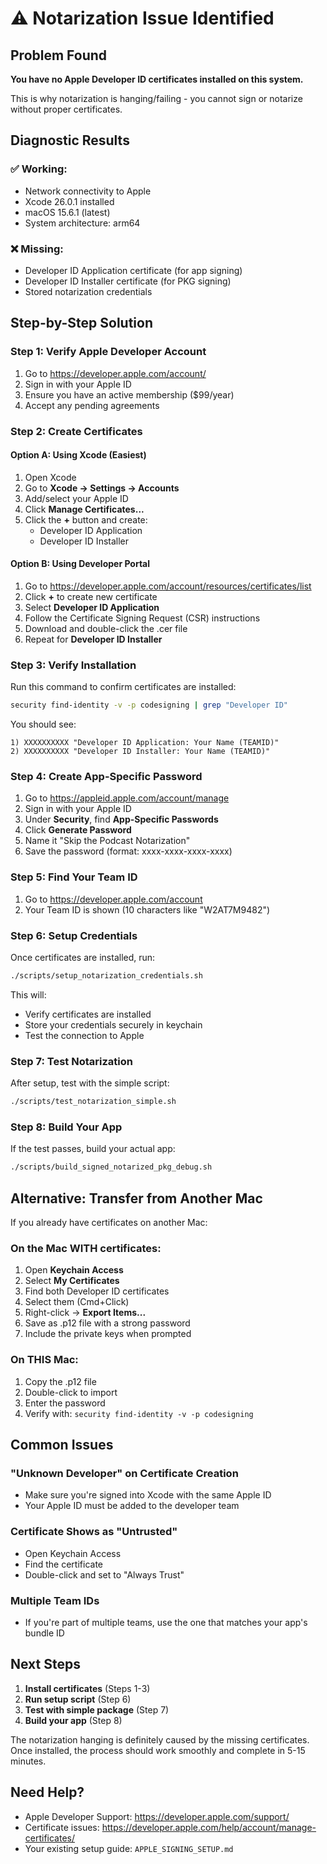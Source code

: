 # ⚠️ Notarization Issue Identified

## Problem Found
**You have no Apple Developer ID certificates installed on this system.**

This is why notarization is hanging/failing - you cannot sign or notarize without proper certificates.

## Diagnostic Results

### ✅ Working:
- Network connectivity to Apple
- Xcode 26.0.1 installed
- macOS 15.6.1 (latest)
- System architecture: arm64

### ❌ Missing:
- Developer ID Application certificate (for app signing)
- Developer ID Installer certificate (for PKG signing)
- Stored notarization credentials

## Step-by-Step Solution

### Step 1: Verify Apple Developer Account
1. Go to https://developer.apple.com/account/
2. Sign in with your Apple ID
3. Ensure you have an active membership ($99/year)
4. Accept any pending agreements

### Step 2: Create Certificates

#### Option A: Using Xcode (Easiest)
1. Open Xcode
2. Go to **Xcode → Settings → Accounts**
3. Add/select your Apple ID
4. Click **Manage Certificates...**
5. Click the **+** button and create:
   - Developer ID Application
   - Developer ID Installer

#### Option B: Using Developer Portal
1. Go to https://developer.apple.com/account/resources/certificates/list
2. Click **+** to create new certificate
3. Select **Developer ID Application**
4. Follow the Certificate Signing Request (CSR) instructions
5. Download and double-click the .cer file
6. Repeat for **Developer ID Installer**

### Step 3: Verify Installation
Run this command to confirm certificates are installed:
```bash
security find-identity -v -p codesigning | grep "Developer ID"
```

You should see:
```
1) XXXXXXXXXX "Developer ID Application: Your Name (TEAMID)"
2) XXXXXXXXXX "Developer ID Installer: Your Name (TEAMID)"
```

### Step 4: Create App-Specific Password
1. Go to https://appleid.apple.com/account/manage
2. Sign in with your Apple ID
3. Under **Security**, find **App-Specific Passwords**
4. Click **Generate Password**
5. Name it "Skip the Podcast Notarization"
6. Save the password (format: xxxx-xxxx-xxxx-xxxx)

### Step 5: Find Your Team ID
1. Go to https://developer.apple.com/account
2. Your Team ID is shown (10 characters like "W2AT7M9482")

### Step 6: Setup Credentials
Once certificates are installed, run:
```bash
./scripts/setup_notarization_credentials.sh
```

This will:
- Verify certificates are installed
- Store your credentials securely in keychain
- Test the connection to Apple

### Step 7: Test Notarization
After setup, test with the simple script:
```bash
./scripts/test_notarization_simple.sh
```

### Step 8: Build Your App
If the test passes, build your actual app:
```bash
./scripts/build_signed_notarized_pkg_debug.sh
```

## Alternative: Transfer from Another Mac

If you already have certificates on another Mac:

### On the Mac WITH certificates:
1. Open **Keychain Access**
2. Select **My Certificates**
3. Find both Developer ID certificates
4. Select them (Cmd+Click)
5. Right-click → **Export Items...**
6. Save as .p12 file with a strong password
7. Include the private keys when prompted

### On THIS Mac:
1. Copy the .p12 file
2. Double-click to import
3. Enter the password
4. Verify with: `security find-identity -v -p codesigning`

## Common Issues

### "Unknown Developer" on Certificate Creation
- Make sure you're signed into Xcode with the same Apple ID
- Your Apple ID must be added to the developer team

### Certificate Shows as "Untrusted"
- Open Keychain Access
- Find the certificate
- Double-click and set to "Always Trust"

### Multiple Team IDs
- If you're part of multiple teams, use the one that matches your app's bundle ID

## Next Steps

1. **Install certificates** (Steps 1-3)
2. **Run setup script** (Step 6)
3. **Test with simple package** (Step 7)
4. **Build your app** (Step 8)

The notarization hanging is definitely caused by the missing certificates. Once installed, the process should work smoothly and complete in 5-15 minutes.

## Need Help?

- Apple Developer Support: https://developer.apple.com/support/
- Certificate issues: https://developer.apple.com/help/account/manage-certificates/
- Your existing setup guide: `APPLE_SIGNING_SETUP.md`

